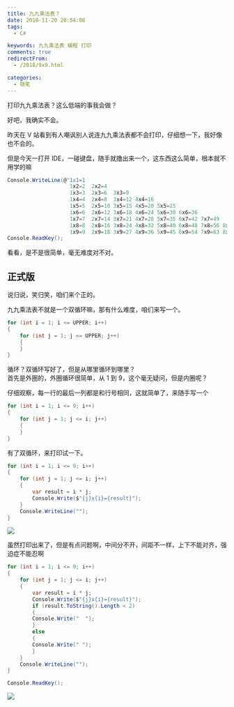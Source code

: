 ```yaml
---
title: 九九乘法表？
date: 2018-11-20 20:54:08
tags:
  - C#

keywords: 九九乘法表 编程 打印
comments: true
redirectFrom:
  - /2018/9x9.html

categories:
  - 随笔
---
```


打印九九乘法表？这么低端的事我会做？

<!-- more -->

好吧，我确实不会。

昨天在 V 站看到有人嘲讽别人说连九九乘法表都不会打印，仔细想一下，我好像也不会的。

但是今天一打开 IDE，一碰键盘，随手就撸出来一个，这东西这么简单，根本就不用学的嘛

```cs
Console.WriteLine(@"1x1=1
                    1x2=2  2x2=4
                    1x3=3  2x3=6  3x3=9
                    1x4=4  2x4=8  3x4=12 4x4=16
                    1x5=5  2x5=10 3x5=15 4x5=20 5x5=25
                    1x6=6  2x6=12 3x6=18 4x6=24 5x6=30 6x6=36
                    1x7=7  2x7=14 3x7=21 4x7=28 5x7=35 6x7=42 7x7=49
                    1x8=8  2x8=16 3x8=24 4x8=32 5x8=40 6x8=48 7x8=56 8x8=64
                    1x9=9  2x9=18 3x9=27 4x9=36 5x9=45 6x9=54 7x9=63 8x9=72 9x9=81");
Console.ReadKey();
```

看看，是不是很简单，毫无难度对不对。

## 正式版

说归说，笑归笑，咱们来个正的。

九九乘法表不就是一个双循环嘛，那有什么难度，咱们来写一个。

```cs
for (int i = 1; i <= UPPER; i++)
{
    for (int j = 1; j <= UPPER; j++)
    {
    }
}
```

循环？双循环写好了，但是从哪里循环到哪里？  
首先是外圈的，外圈循环很简单，从 1 到 9，这个毫无疑问，但是内圈呢？

仔细观察，每一行的最后一列都是和行号相同，这就简单了，来随手写一个

```cs
for (int i = 1; i <= 9; i++)
{
    for (int j = 1; j <= i; j++)
    {
    }
}
```

有了双循环，来打印试一下。

```cs
for (int i = 1; i <= 9; i++)
{
    for (int j = 1; j <= i; j++)
    {
        var result = i * j;
        Console.Write($"{j}x{i}={result}");
    }
    Console.WriteLine("");
}
```

![](https://s1.ax1x.com/2018/11/20/F9USDf.png)

虽然打印出来了，但是有点问题啊，中间分不开，间距不一样，上下不能对齐，强迫症不能忍啊

```cs
for (int i = 1; i <= 9; i++)
{
    for (int j = 1; j <= i; j++)
    {
        var result = i * j;
        Console.Write($"{j}x{i}={result}");
        if (result.ToString().Length < 2)
        {
        Console.Write("  ");
        }
        else
        {
        Console.Write(" ");
        }
    }
    Console.WriteLine("");
}

Console.ReadKey();
```

![](https://s1.ax1x.com/2018/11/20/F9UYKx.png)
